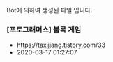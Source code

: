 Bot에 의하여 생성된 파일 입니다. 
### [프로그래머스] 블록 게임 
- https://taxijjang.tistory.com/33 
- 2020-03-17 01:27:07 

